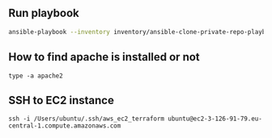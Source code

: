 ## Run playbook

```bash
ansible-playbook --inventory inventory/ansible-clone-private-repo-playbook/hosts ansible-clone-private-repo-playbook.yml
```


## How to find apache is installed or not 

```
type -a apache2 
```


## SSH to EC2 instance

```
ssh -i /Users/ubuntu/.ssh/aws_ec2_terraform ubuntu@ec2-3-126-91-79.eu-central-1.compute.amazonaws.com
```
